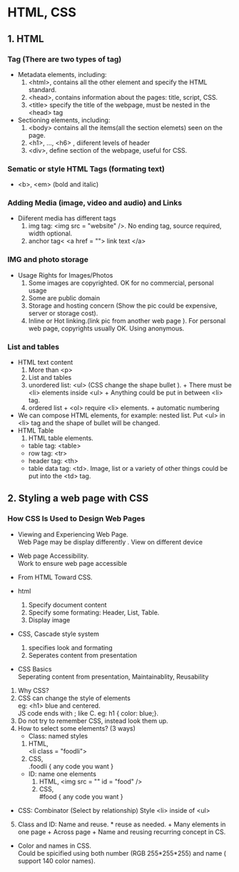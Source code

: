 # HTML, CSS
## 1. HTML
### Tag (There are two types of tag)
+ Metadata elements, including:  
  1. \<html>, contains all the other element and specify the HTML standard.
  2. \<head>, contains information about the pages: title, script, CSS.  
  3. \<title> specify the title of the webpage, must be nested in the \<head> tag  
+ Sectioning elements, including:  
  1. \<body> contains all the items(all the section elemets) seen on the page.  
  2. \<h1>, ..., \<h6> , diiferent levels of header
  3. \<div>, define section of the webpage, useful for CSS.

### Sematic or style HTML Tags (formating text)
-  \<b>, \<em> (bold and italic)


### Adding Media (image, video and audio) and Links
- Diiferent media has different tags  
  1. img tag: \<img src = "website" />. No ending tag, source required, width optional.
  2. anchor tag< \<a href = ""> link text \</a>

### IMG and photo storage
+ Usage Rights for Images/Photos
  1. Some images are copyrighted. OK for no commercial, personal usage
  2. Some are public domain
  3. Storage and hosting concern (Show the pic could be expensive, server or storage cost).
  4. Inline or Hot linking.(link pic from another web page ). For personal web page, copyrights usually OK. Using anonymous.

### List and tables
+ HTML text content
  1. More than \<p>
  2. List and tables
    1. unordered list: \<ul> (CSS change the shape bullet ).
      + There must be \<li> elements inside \<ul>
      + Anything could be put in between \<li> tag.
    2. ordered list
      + \<ol> require \<li> elements.
      + automatic numbering
+ We can compose HTML elements, for example: nested list. Put \<ul> in \<li> tag and the shape of bullet will be changed.  
+ HTML Table
  1. HTML table elements.
    + table tag: \<table>
    + row tag:  \<tr>
    + header tag: \<th>
    + table data tag: \<td>. Image, list or a variety of other things could be put into the \<td> tag.


## 2. Styling a web page with CSS

### How CSS Is Used to Design Web Pages
 + Viewing and Experiencing Web Page.  
  Web Page may be display differently
  . View on different device

+ Web page Accessibility.  
  Work to ensure web page accessible

+ From HTML Toward CSS.
 + html
    1. Specify document content
    2. Specify some formating:
    Header, List, Table.
    3. Display image
 + CSS, Cascade style system
    1. specifies look and formating
    2. Seperates content from presentation


+ CSS Basics  
 Seperating content from presentation, Maintainablity, Reusability

 1. Why CSS?
 2. CSS can change the style of elements  
 eg: \<h1> blue and centered.  
 JS code ends with ; like C. eg: h1 { color: blue;}.
 3. Do not try to remember CSS, instead look them up.
 4. How to select some elements?
 (3 ways)
    +  Class: named styles
      1. HTML,   
      \<li class = "foodli">
      2. CSS,  
      .foodli  { any code you want }
    + ID: name one elements
      1. HTML,
       \<img src = "" id = "food" />
      2. CSS,  
       #food { any code you want }
   + CSS: Combinator (Select by relationship)
     Style \<li> inside of \<ul>  
  5. Class and ID: Name and reuse.
    * reuse as needed.
    + Many elements in one page
    + Across page
    + Name and reusing  recurring concept in CS.

+ Color and names in CSS.  
   Could be spicified using both number (RGB 255\*255*255) and name ( support 140 color names).

